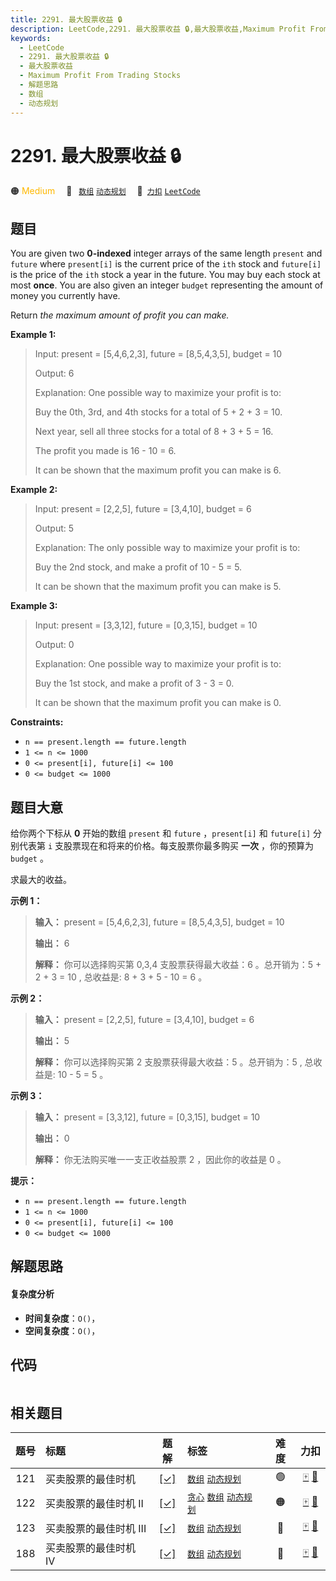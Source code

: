 ```yaml
---
title: 2291. 最大股票收益 🔒
description: LeetCode,2291. 最大股票收益 🔒,最大股票收益,Maximum Profit From Trading Stocks,解题思路,数组,动态规划
keywords:
  - LeetCode
  - 2291. 最大股票收益 🔒
  - 最大股票收益
  - Maximum Profit From Trading Stocks
  - 解题思路
  - 数组
  - 动态规划
---
```


# 2291. 最大股票收益 🔒

🟠 <font color=#ffb800>Medium</font>&emsp; 🔖&ensp; [`数组`](/tag/array.md) [`动态规划`](/tag/dynamic-programming.md)&emsp; 🔗&ensp;[`力扣`](https://leetcode.cn/problems/maximum-profit-from-trading-stocks) [`LeetCode`](https://leetcode.com/problems/maximum-profit-from-trading-stocks)

## 题目

You are given two **0-indexed** integer arrays of the same length `present`
and `future` where `present[i]` is the current price of the `ith` stock and
`future[i]` is the price of the `ith` stock a year in the future. You may buy
each stock at most **once**. You are also given an integer `budget`
representing the amount of money you currently have.

Return _the maximum amount of profit you can make._



**Example 1:**

> Input: present = [5,4,6,2,3], future = [8,5,4,3,5], budget = 10
> 
> Output: 6
> 
> Explanation: One possible way to maximize your profit is to:
> 
> Buy the 0th, 3rd, and 4th stocks for a total of 5 + 2 + 3 = 10.
> 
> Next year, sell all three stocks for a total of 8 + 3 + 5 = 16.
> 
> The profit you made is 16 - 10 = 6.
> 
> It can be shown that the maximum profit you can make is 6.

**Example 2:**

> Input: present = [2,2,5], future = [3,4,10], budget = 6
> 
> Output: 5
> 
> Explanation: The only possible way to maximize your profit is to:
> 
> Buy the 2nd stock, and make a profit of 10 - 5 = 5.
> 
> It can be shown that the maximum profit you can make is 5.

**Example 3:**

> Input: present = [3,3,12], future = [0,3,15], budget = 10
> 
> Output: 0
> 
> Explanation: One possible way to maximize your profit is to:
> 
> Buy the 1st stock, and make a profit of 3 - 3 = 0.
> 
> It can be shown that the maximum profit you can make is 0.

**Constraints:**

  * `n == present.length == future.length`
  * `1 <= n <= 1000`
  * `0 <= present[i], future[i] <= 100`
  * `0 <= budget <= 1000`


## 题目大意

给你两个下标从 **0**  开始的数组 `present` 和 `future` ，`present[i]` 和 `future[i]` 分别代表第
`i` 支股票现在和将来的价格。每支股票你最多购买 **一次** ，你的预算为 `budget` 。

求最大的收益。



**示例 1：**

> 
> 
> 
> 
> 
> **输入：** present = [5,4,6,2,3], future = [8,5,4,3,5], budget = 10
> 
> **输出：** 6
> 
> **解释：** 你可以选择购买第 0,3,4 支股票获得最大收益：6 。总开销为：5 + 2 + 3 = 10 , 总收益是: 8 + 3 + 5 - 10 = 6 。
> 
> 

**示例 2：**

> 
> 
> 
> 
> 
> **输入：** present = [2,2,5], future = [3,4,10], budget = 6
> 
> **输出：** 5
> 
> **解释：** 你可以选择购买第 2 支股票获得最大收益：5 。总开销为：5 , 总收益是: 10 - 5 = 5 。
> 
> 

**示例 3：**

> 
> 
> 
> 
> 
> **输入：** present = [3,3,12], future = [0,3,15], budget = 10
> 
> **输出：** 0
> 
> **解释：** 你无法购买唯一一支正收益股票 2 ，因此你的收益是 0 。
> 
> 



**提示：**

  * `n == present.length == future.length`
  * `1 <= n <= 1000`
  * `0 <= present[i], future[i] <= 100`
  * `0 <= budget <= 1000`


## 解题思路

#### 复杂度分析

- **时间复杂度**：`O()`，
- **空间复杂度**：`O()`，

## 代码

```javascript

```

## 相关题目

<!-- prettier-ignore -->
| 题号 | 标题 | 题解 | 标签 | 难度 | 力扣 |
| :------: | :------ | :------: | :------ | :------: | :------: |
| 121 | 买卖股票的最佳时机 | [[✓]](/problem/0121.md) |  [`数组`](/tag/array.md) [`动态规划`](/tag/dynamic-programming.md) | 🟢 | [🀄️](https://leetcode.cn/problems/best-time-to-buy-and-sell-stock) [🔗](https://leetcode.com/problems/best-time-to-buy-and-sell-stock) |
| 122 | 买卖股票的最佳时机 II | [[✓]](/problem/0122.md) |  [`贪心`](/tag/greedy.md) [`数组`](/tag/array.md) [`动态规划`](/tag/dynamic-programming.md) | 🟠 | [🀄️](https://leetcode.cn/problems/best-time-to-buy-and-sell-stock-ii) [🔗](https://leetcode.com/problems/best-time-to-buy-and-sell-stock-ii) |
| 123 | 买卖股票的最佳时机 III | [[✓]](/problem/0123.md) |  [`数组`](/tag/array.md) [`动态规划`](/tag/dynamic-programming.md) | 🔴 | [🀄️](https://leetcode.cn/problems/best-time-to-buy-and-sell-stock-iii) [🔗](https://leetcode.com/problems/best-time-to-buy-and-sell-stock-iii) |
| 188 | 买卖股票的最佳时机 IV | [[✓]](/problem/0188.md) |  [`数组`](/tag/array.md) [`动态规划`](/tag/dynamic-programming.md) | 🔴 | [🀄️](https://leetcode.cn/problems/best-time-to-buy-and-sell-stock-iv) [🔗](https://leetcode.com/problems/best-time-to-buy-and-sell-stock-iv) |